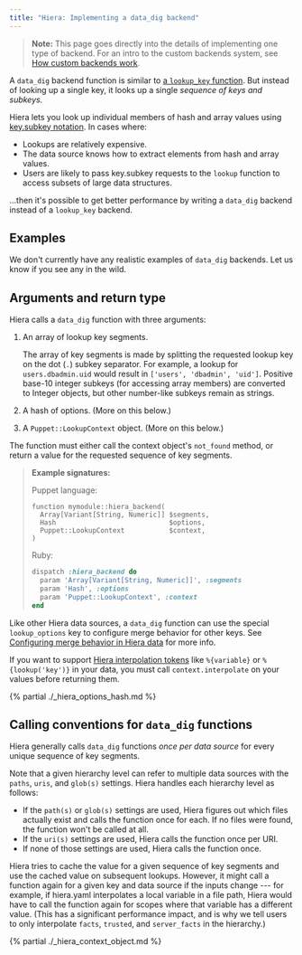 ```yaml
---
title: "Hiera: Implementing a data_dig backend"
---
```


[lookup_key]: ./hiera_custom_lookup_key.html
[subkey]: ./hiera_subkey.html
[lookup_options]: ./hiera_merging.html#configuring-merge-behavior-in-hiera-data
[interpolate]: ./hiera_interpolation.html

> **Note:** This page goes directly into the details of implementing one type of backend. For an intro to the custom backends system, see [How custom backends work](./hiera_custom_backends.html).

A `data_dig` backend function is similar to [a `lookup_key` function][lookup_key]. But instead of looking up a single key, it looks up a single _sequence of keys and subkeys._

Hiera lets you look up individual members of hash and array values using [key.subkey notation][subkey]. In cases where:

* Lookups are relatively expensive.
* The data source knows how to extract elements from hash and array values.
* Users are likely to pass key.subkey requests to the `lookup` function to access subsets of large data structures.

...then it's possible to get better performance by writing a `data_dig` backend instead of a `lookup_key` backend.

## Examples

We don't currently have any realistic examples of `data_dig` backends. Let us know if you see any in the wild.

## Arguments and return type

Hiera calls a `data_dig` function with three arguments:

1. An array of lookup key segments.

    The array of key segments is made by splitting the requested lookup key on the dot (`.`) subkey separator. For example, a lookup for `users.dbadmin.uid` would result in `['users', 'dbadmin', 'uid']`. Positive base-10 integer subkeys (for accessing array members) are converted to Integer objects, but other number-like subkeys remain as strings.
2. A hash of options. (More on this below.)
3. A `Puppet::LookupContext` object. (More on this below.)

The function must either call the context object's `not_found` method, or return a value for the requested sequence of key segments.

> **Example signatures:**
>
> Puppet language:
>
> ``` puppet
> function mymodule::hiera_backend(
>   Array[Variant[String, Numeric]] $segments,
>   Hash                            $options,
>   Puppet::LookupContext           $context,
> )
> ```
>
> Ruby:
>
> ``` ruby
> dispatch :hiera_backend do
>   param 'Array[Variant[String, Numeric]]', :segments
>   param 'Hash', :options
>   param 'Puppet::LookupContext', :context
> end
> ```

Like other Hiera data sources, a `data_dig` function can use the special `lookup_options` key to configure merge behavior for other keys. See [Configuring merge behavior in Hiera data][lookup_options] for more info.

If you want to support [Hiera interpolation tokens][interpolate] like `%{variable}` or `%{lookup('key')}` in your data, you must call `context.interpolate` on your values before returning them.

{% partial ./_hiera_options_hash.md %}

## Calling conventions for `data_dig` functions

Hiera generally calls `data_dig` functions _once per data source_ for every unique sequence of key segments.

Note that a given hierarchy level can refer to multiple data sources with the `paths`, `uris`, and `glob(s)` settings. Hiera handles each hierarchy level as follows:

* If the `path(s)` or `glob(s)` settings are used, Hiera figures out which files actually exist and calls the function once for each. If no files were found, the function won't be called at all.
* If the `uri(s)` settings are used, Hiera calls the function once per URI.
* If none of those settings are used, Hiera calls the function once.

Hiera tries to cache the value for a given sequence of key segments and use the cached value on subsequent lookups. However, it might call a function again for a given key and data source if the inputs change --- for example, if hiera.yaml interpolates a local variable in a file path, Hiera would have to call the function again for scopes where that variable has a different value. (This has a significant performance impact, and is why we tell users to only interpolate `facts`, `trusted`, and `server_facts` in the hierarchy.)

{% partial ./_hiera_context_object.md %}

